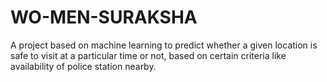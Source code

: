 # WO-MEN-SURAKSHA
A project based on machine learning to predict whether a given location is safe to visit at a particular time or not, based on certain criteria like availability of police station nearby.
